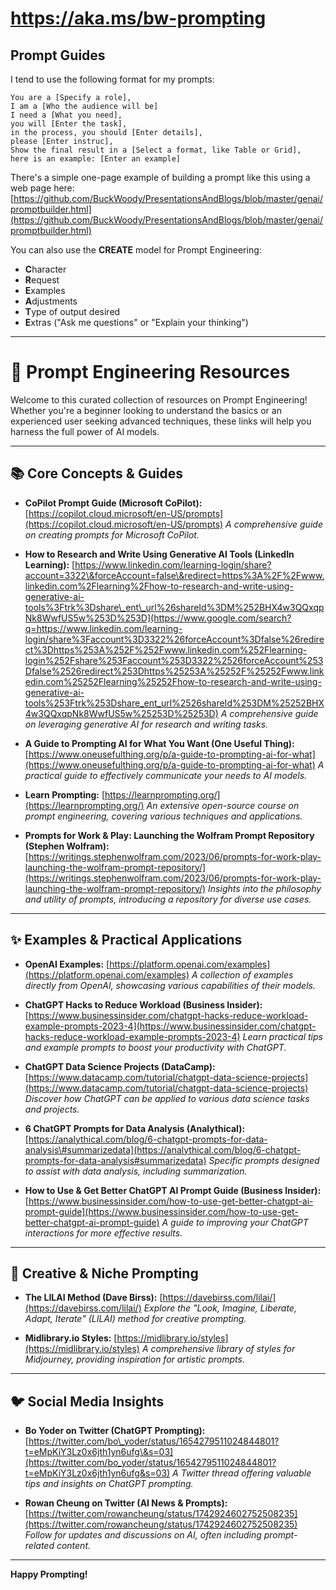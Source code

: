 # https://aka.ms/bw-prompting  
## Prompt Guides

I tend to use the following format for my prompts:

```
You are a [Specify a role],
I am a [Who the audience will be]
I need a [What you need],
you will [Enter the task],
in the process, you should [Enter details],
please [Enter instruc],
Show the final result in a [Select a format, like Table or Grid],
here is an example: [Enter an example]
```

There's a simple one-page example of building a prompt like this using a web page here: [https://github.com/BuckWoody/PresentationsAndBlogs/blob/master/genai/promptbuilder.html](https://github.com/BuckWoody/PresentationsAndBlogs/blob/master/genai/promptbuilder.html)

You can also use the **CREATE** model for Prompt Engineering:

  * **C**haracter
  * **R**equest
  * **E**xamples
  * **A**djustments
  * **T**ype of output desired
  * **E**xtras ("Ask me questions" or "Explain your thinking")

-----

# 🚀 Prompt Engineering Resources

Welcome to this curated collection of resources on Prompt Engineering\! Whether you're a beginner looking to understand the basics or an experienced user seeking advanced techniques, these links will help you harness the full power of AI models.

-----

## 📚 Core Concepts & Guides

  * **CoPilot Prompt Guide (Microsoft CoPilot):**
    [https://copilot.cloud.microsoft/en-US/prompts](https://copilot.cloud.microsoft/en-US/prompts)
    *A comprehensive guide on creating prompts for Microsoft CoPilot.*
    
  * **How to Research and Write Using Generative AI Tools (LinkedIn Learning):**
    [https://www.linkedin.com/learning-login/share?account=3322\&forceAccount=false\&redirect=https%3A%2F%2Fwww.linkedin.com%2Flearning%2Fhow-to-research-and-write-using-generative-ai-tools%3Ftrk%3Dshare\_ent\_url%26shareId%3DM%252BHX4w3QQxqpNk8WwfUS5w%253D%253D](https://www.google.com/search?q=https://www.linkedin.com/learning-login/share%3Faccount%3D3322%26forceAccount%3Dfalse%26redirect%3Dhttps%253A%252F%252Fwww.linkedin.com%252Flearning-login%252Fshare%253Faccount%253D3322%2526forceAccount%253Dfalse%2526redirect%253Dhttps%25253A%25252F%25252Fwww.linkedin.com%25252Flearning%25252Fhow-to-research-and-write-using-generative-ai-tools%253Ftrk%253Dshare_ent_url%2526shareId%253DM%25252BHX4w3QQxqpNk8WwfUS5w%25253D%25253D)
    *A comprehensive guide on leveraging generative AI for research and writing tasks.*

  * **A Guide to Prompting AI for What You Want (One Useful Thing):**
    [https://www.oneusefulthing.org/p/a-guide-to-prompting-ai-for-what](https://www.oneusefulthing.org/p/a-guide-to-prompting-ai-for-what)
    *A practical guide to effectively communicate your needs to AI models.*

  * **Learn Prompting:**
    [https://learnprompting.org/](https://learnprompting.org/)
    *An extensive open-source course on prompt engineering, covering various techniques and applications.*

  * **Prompts for Work & Play: Launching the Wolfram Prompt Repository (Stephen Wolfram):**
    [https://writings.stephenwolfram.com/2023/06/prompts-for-work-play-launching-the-wolfram-prompt-repository/](https://writings.stephenwolfram.com/2023/06/prompts-for-work-play-launching-the-wolfram-prompt-repository/)
    *Insights into the philosophy and utility of prompts, introducing a repository for diverse use cases.*

-----

## ✨ Examples & Practical Applications

  * **OpenAI Examples:**
    [https://platform.openai.com/examples](https://platform.openai.com/examples)
    *A collection of examples directly from OpenAI, showcasing various capabilities of their models.*

  * **ChatGPT Hacks to Reduce Workload (Business Insider):**
    [https://www.businessinsider.com/chatgpt-hacks-reduce-workload-example-prompts-2023-4](https://www.businessinsider.com/chatgpt-hacks-reduce-workload-example-prompts-2023-4)
    *Learn practical tips and example prompts to boost your productivity with ChatGPT.*

  * **ChatGPT Data Science Projects (DataCamp):**
    [https://www.datacamp.com/tutorial/chatgpt-data-science-projects](https://www.datacamp.com/tutorial/chatgpt-data-science-projects)
    *Discover how ChatGPT can be applied to various data science tasks and projects.*

  * **6 ChatGPT Prompts for Data Analysis (Analythical):**
    [https://analythical.com/blog/6-chatgpt-prompts-for-data-analysis\#summarizedata](https://analythical.com/blog/6-chatgpt-prompts-for-data-analysis#summarizedata)
    *Specific prompts designed to assist with data analysis, including summarization.*

  * **How to Use & Get Better ChatGPT AI Prompt Guide (Business Insider):**
    [https://www.businessinsider.com/how-to-use-get-better-chatgpt-ai-prompt-guide](https://www.businessinsider.com/how-to-use-get-better-chatgpt-ai-prompt-guide)
    *A guide to improving your ChatGPT interactions for more effective results.*

-----

## 🎨 Creative & Niche Prompting

  * **The LILAI Method (Dave Birss):**
    [https://davebirss.com/lilai/](https://davebirss.com/lilai/)
    *Explore the "Look, Imagine, Liberate, Adapt, Iterate" (LILAI) method for creative prompting.*

  * **Midlibrary.io Styles:**
    [https://midlibrary.io/styles](https://midlibrary.io/styles)
    *A comprehensive library of styles for Midjourney, providing inspiration for artistic prompts.*

-----

## 🐦 Social Media Insights

  * **Bo Yoder on Twitter (ChatGPT Prompting):**
    [https://twitter.com/bo\_yoder/status/1654279511024844801?t=eMpKiY3Lz0x6jth1yn6ufg\&s=03](https://twitter.com/bo_yoder/status/1654279511024844801?t=eMpKiY3Lz0x6jth1yn6ufg&s=03)
    *A Twitter thread offering valuable tips and insights on ChatGPT prompting.*

  * **Rowan Cheung on Twitter (AI News & Prompts):**
    [https://twitter.com/rowancheung/status/1742924602752508235](https://twitter.com/rowancheung/status/1742924602752508235)
    *Follow for updates and discussions on AI, often including prompt-related content.*

-----

**Happy Prompting\!**
